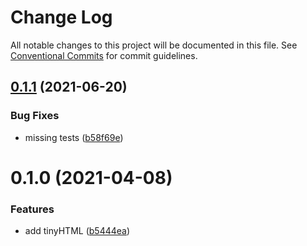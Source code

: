 # Change Log

All notable changes to this project will be documented in this file.
See [Conventional Commits](https://conventionalcommits.org) for commit guidelines.

## [0.1.1](https://github.com/sardinedev/eleventy-plugins/compare/@sardine/eleventy-plugin-tinyhtml@0.1.0...@sardine/eleventy-plugin-tinyhtml@0.1.1) (2021-06-20)


### Bug Fixes

* missing tests ([b58f69e](https://github.com/sardinedev/eleventy-plugins/commit/b58f69edeafb2f37073df3dd9a30d2a59fff03d7))





# 0.1.0 (2021-04-08)


### Features

* add tinyHTML ([b5444ea](https://github.com/sardinedev/eleventy-plugins/commit/b5444ea4374ddac9496e4200798ab811c8a465fa))
